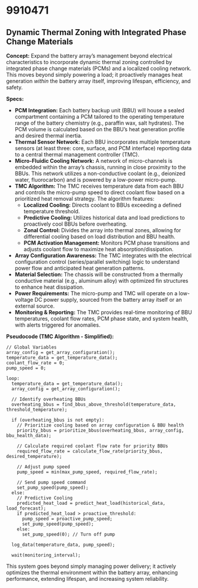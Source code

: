 # 9910471

## Dynamic Thermal Zoning with Integrated Phase Change Materials

**Concept:** Expand the battery array’s management beyond electrical characteristics to incorporate dynamic thermal zoning controlled by integrated phase change materials (PCMs) and a localized cooling network. This moves beyond simply powering a load; it proactively manages heat generation *within* the battery array itself, improving lifespan, efficiency, and safety.

**Specs:**

*   **PCM Integration:** Each battery backup unit (BBU) will house a sealed compartment containing a PCM tailored to the operating temperature range of the battery chemistry (e.g., paraffin wax, salt hydrates). The PCM volume is calculated based on the BBU’s heat generation profile and desired thermal inertia.
*   **Thermal Sensor Network:** Each BBU incorporates multiple temperature sensors (at least three: core, surface, and PCM interface) reporting data to a central thermal management controller (TMC).
*   **Micro-Fluidic Cooling Network:** A network of micro-channels is embedded within the array’s chassis, running in close proximity to the BBUs. This network utilizes a non-conductive coolant (e.g., deionized water, fluorocarbon) and is powered by a low-power micro-pump.
*   **TMC Algorithm:** The TMC receives temperature data from each BBU and controls the micro-pump speed to direct coolant flow based on a prioritized heat removal strategy. The algorithm features:
    *   **Localized Cooling:**  Directs coolant to BBUs exceeding a defined temperature threshold.
    *   **Predictive Cooling:**  Utilizes historical data and load predictions to proactively cool BBUs before overheating.
    *   **Zonal Control:** Divides the array into thermal zones, allowing for differential cooling based on load distribution and BBU health.
    *   **PCM Activation Management:** Monitors PCM phase transitions and adjusts coolant flow to maximize heat absorption/dissipation.
*   **Array Configuration Awareness:** The TMC integrates with the electrical configuration control (series/parallel switching) logic to understand power flow and anticipated heat generation patterns.
*   **Material Selection:** The chassis will be constructed from a thermally conductive material (e.g., aluminum alloy) with optimized fin structures to enhance heat dissipation.
*   **Power Requirements:** The micro-pump and TMC will operate on a low-voltage DC power supply, sourced from the battery array itself or an external source.
*   **Monitoring & Reporting:** The TMC provides real-time monitoring of BBU temperatures, coolant flow rates, PCM phase state, and system health, with alerts triggered for anomalies.

**Pseudocode (TMC Algorithm - Simplified):**

```
// Global Variables
array_config = get_array_configuration();
temperature_data = get_temperature_data();
coolant_flow_rate = 0;
pump_speed = 0;

loop:
  temperature_data = get_temperature_data();
  array_config = get_array_configuration();

  // Identify overheating BBUs
  overheating_bbus = find_bbus_above_threshold(temperature_data, threshold_temperature);

  if (overheating_bbus is not empty):
    // Prioritize cooling based on array configuration & BBU health
    priority_bbus = prioritize_bbus(overheating_bbus, array_config, bbu_health_data);

    // Calculate required coolant flow rate for priority BBUs
    required_flow_rate = calculate_flow_rate(priority_bbus, desired_temperature);

    // Adjust pump speed
    pump_speed = min(max_pump_speed, required_flow_rate);

    // Send pump speed command
    set_pump_speed(pump_speed);
  else:
    // Predictive Cooling
    predicted_heat_load = predict_heat_load(historical_data, load_forecast);
    if predicted_heat_load > proactive_threshold:
      pump_speed = proactive_pump_speed;
      set_pump_speed(pump_speed);
    else:
      set_pump_speed(0); // Turn off pump

  log_data(temperature_data, pump_speed);

  wait(monitoring_interval);
```

This system goes beyond simply managing power delivery; it actively optimizes the thermal environment within the battery array, enhancing performance, extending lifespan, and increasing system reliability.
